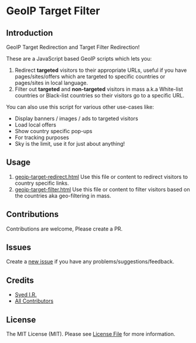 # GeoIP Target Filter

## Introduction

GeoIP Target Redirection and Target Filter Redirection!

These are a JavaScript based GeoIP scripts which lets you:

1. Redirect **targeted** visitors to their appropriate URLs, useful if you have pages/sites/offers which are targeted to specific countries or pages/sites in local language.
2. Filter out **targeted** and **non-targeted** visitors in mass a.k.a White-list countries or Black-list countries so their visitors go to a specific URL.

You can also use this script for various other use-cases like:

* Display banners / images / ads to targeted visitors
* Load local offers
* Show country specific pop-ups
* For tracking purposes
* Sky is the limit, use it for just about anything!


## Usage

1. [geoip-target-redirect.html](geoip-target-redirect.html) Use this file or content to redirect visitors to country specific links.
2. [geoip-target-filter.html](geoip-target-filter.html) Use this file or content to filter visitors based on the countries aka geo-filtering in mass.

## Contributions

Contributions are welcome, Please create a PR.

## Issues

Create a [new issue][link-new-issue] if you have any problems/suggestions/feedback.

## Credits

- [Syed I.R.][link-author]
- [All Contributors][link-contributors]

## License

The MIT License (MIT). Please see [License File](LICENSE.md) for more information.

[link-author]: https://github.com/irazasyed
[link-contributors]: ../../contributors
[link-new-issue]: ../../issues/new
